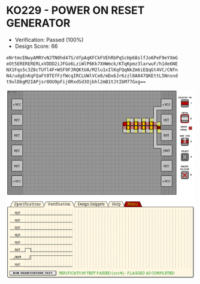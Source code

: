 # KO229 - POWER ON RESET GENERATOR

- Verification: Passed (100%)
- Design Score: 66

```
eNrtmcENwyAMRYvNJTN0hd47S/dfpAqKFCkFVEhRbPqScHp68slfJo6PeF9eYXmG
eOt5ERERERERLxVDDD2iJFGo6LziWlP6Kk7XHWmck/KTqKpmz3larwuF/h1de6NE
NX1Fqs5c3Z8cTUfl4F+WSF9FJRQKtUA/M2lu1xIlKqFQqNkZm6iEQqGt4VC/CNfn
N4/udgEnKqFQaFt0TEfFzfWcqIRCLUWlVCe0/mDx6Jr6zzl8A047QKEttL5Nnsnd
t9ulDbgM2IAPjsr8OU9pFij0RxdSd3Ojbhl2mB1tJtIbM77Gxg==
```

![04 KO229 POWER ON RESET GENERATOR](./assets/04.png)
